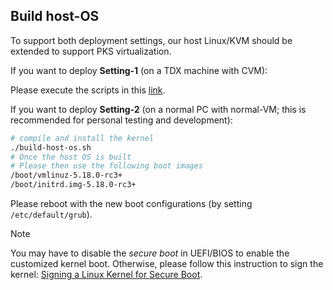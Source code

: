 ## Build host-OS

To support both deployment settings, our host Linux/KVM should be extended to support PKS virtualization.

If you want to deploy **Setting-1** (on a TDX machine with CVM):

Please execute the scripts in this [link](https://github.com/Icegrave0391/TDX-PKS-KVM/tree/main).

If you want to deploy **Setting-2** (on a normal PC with normal-VM; this is recommended for personal testing and development):

```bash
# compile and install the kernel
./build-host-os.sh
# Once the host OS is built 
# Please then use the following boot images
/boot/vmlinuz-5.18.0-rc3+
/boot/initrd.img-5.18.0-rc3+
```

Please reboot with the new boot configurations (by setting `/etc/default/grub`).

> [!Note]
> You may have to disable the *secure boot* in UEFI/BIOS to enable the customized kernel boot. 
> Otherwise, please follow this instruction to sign the kernel: [Signing a Linux Kernel for Secure Boot](https://gloveboxes.github.io/Ubuntu-for-Azure-Developers/docs/signing-kernel-for-secure-boot.html).